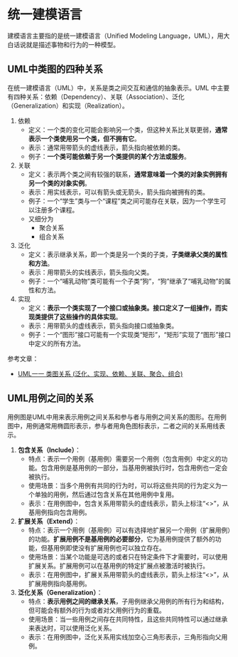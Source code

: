 # 统一建模语言

建模语言主要指的是统一建模语言（Unified Modeling Language，UML），用大白话说就是描述事物和行为的一种模型。

## UML中类图的四种关系

在统一建模语言（UML）中，关系是类之间交互和通信的抽象表示。UML 中主要有四种关系：依赖（Dependency）、关联（Association）、泛化（Generalization）和实现（Realization）。

1. 依赖
    - 定义：一个类的变化可能会影响另一个类，但这种关系比关联更弱，**通常表示一个类使用另一个类，但不拥有它**。
    - 表示：通常用带箭头的虚线表示，箭头指向被依赖的类。
    - 例子：**一个类可能依赖于另一个类提供的某个方法或服务**。
2. 关联
    - 定义：表示两个类之间有较强的联系，**通常意味着一个类的对象实例拥有另一个类的对象实例**。
    - 表示：用实线表示，可以有箭头或无箭头，箭头指向被拥有的类。
    - 例子：一个“学生”类与一个“课程”类之间可能存在关联，因为一个学生可以注册多个课程。
    - 又细分为
        - 聚合关系
        - 组合关系
3. 泛化
    - 定义：表示继承关系，即一个类是另一个类的子类，**子类继承父类的属性和方法**。
    - 表示：用带箭头的实线表示，箭头指向父类。
    - 例子：一个“哺乳动物”类可能有一个子类“狗”，“狗”继承了“哺乳动物”的属性和方法。
4. 实现
    - 定义：**表示一个类实现了一个接口或抽象类。接口定义了一组操作，而实现类提供了这些操作的具体实现**。
    - 表示：用带箭头的虚线表示，箭头指向接口或抽象类。
    - 例子：一个“图形”接口可能有一个实现类“矩形”，“矩形”实现了“图形”接口中定义的所有方法。

参考文章：

* [UML一一 类图关系 (泛化、实现、依赖、关联、聚合、组合)](https://blog.csdn.net/m0_37989980/article/details/104470064)

## UML用例之间的关系

用例图是UML中用来表示用例之间关系和参与者与用例之间关系的图形。在用例图中，用例通常用椭圆形表示，参与者用角色图标表示，二者之间的关系用线表示。

1. **包含关系（Include）**：
    - 特点：表示一个用例（基用例）需要另一个用例（包含用例）中定义的功能。包含用例是基用例的一部分，当基用例被执行时，包含用例也一定会被执行。
    - 使用场景：当多个用例有共同的行为时，可以将这些共同的行为定义为一个单独的用例，然后通过包含关系在其他用例中复用。
    - 表示：在用例图中，包含关系用带箭头的虚线表示，箭头上标注“<<include>>”，从基用例指向包含用例。
2. **扩展关系（Extend）**：
    - 特点：表示一个用例（基用例）可以有选择地扩展另一个用例（扩展用例）的功能。**扩展用例不是基用例的必要部分**，它为基用例提供了额外的功能，但基用例即使没有扩展用例也可以独立存在。
    - 使用场景：当某个功能是可选的或者只在特定条件下才需要时，可以使用扩展关系。扩展用例可以在基用例的特定扩展点被激活时被执行。
    - 表示：在用例图中，扩展关系用带箭头的虚线表示，箭头上标注“<<extend>>”，从扩展用例指向基用例。
3. **泛化关系（Generalization）**：
    - 特点：**表示用例之间的继承关系**，子用例继承父用例的所有行为和结构，但可能会有额外的行为或者对父用例行为的重载。
    - 使用场景：当一些用例之间存在共同特性，且这些共同特性可以通过继承来表达时，可以使用泛化关系。
    - 表示：在用例图中，泛化关系用实线加空心三角形表示，三角形指向父用例。